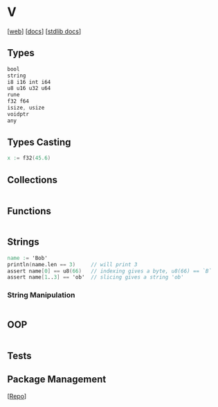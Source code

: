# V
[[web](https://vlang.io)] [[docs](https://github.com/vlang/v/blob/master/doc/docs.md)] [[stdlib docs](https://modules.vlang.io/)]
## Types
```v
bool
string
i8 i16 int i64
u8 u16 u32 u64
rune
f32 f64
isize, usize
voidptr
any
```
## Types Casting
```v
x := f32(45.6)
```

## Collections
```
```

## Functions
```
```

## Strings
```v
name := 'Bob'
println(name.len == 3)     // will print 3
assert name[0] == u8(66)   // indexing gives a byte, u8(66) == `B`
assert name[1..3] == 'ob'  // slicing gives a string 'ob'
```
### String Manipulation
```
```

## OOP
```
```
## Tests

## Package Management
[[Repo](.)]
```
```

